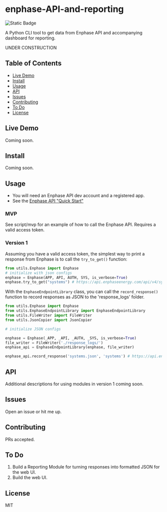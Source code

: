 # enphase-API-and-reporting

![Static Badge](https://img.shields.io/badge/version-1-red)

A Python CLI tool to get data from Enphase API and accompanying dashboard for reporting.

UNDER CONSTRUCTION

## Table of Contents

- [Live Demo](#live-demo)
- [Install](#install)
- [Usage](#usage)
- [API](#api)
- [Issues](#issues)
- [Contributing](#contributing)
- [To Do](#to-do)
- [License](#license)

## Live Demo
Coming soon.

## Install
Coming soon.

## Usage

- You will need an Enphase API dev account and a registered app.
- See the [Enphase API "Quick Start"](https://developer-v4.enphase.com/docs/quickstart.html)

### MVP
See script/mvp for an example of how to call the Enphase API. Requires a valid access token.

### Version 1

Assuming you have a valid access token, the simplest way to print a response from Enphase is to call the `try_to_get()` function:

```python
from utils.Enphase import Enphase
# initialize with json configs
enphase = Enphase(APP, API, AUTH, SYS, is_verbose=True)
enphase.try_to_get("systems") # https://api.enphaseenergy.com/api/v4/systems
```

With the `EnphaseEndpointLibrary` class, you can call the `record_response()` function to record responses as JSON to the 'response_logs' folder.

```python
from utils.Enphase import Enphase
from utils.EnphaseEndpointLibrary import EnphaseEndpointLibrary
from utils.FileWriter import FileWriter
from utils.JsonCopier import JsonCopier

# initialize JSON configs

enphase = Enphase(_APP, _API, _AUTH, _SYS, is_verbose=True)
file_writer = FileWriter('./response_logs/')
enphase_api = EnphaseEndpointLibrary(enphase, file_writer)

enphase_api.record_response('systems.json', 'systems') # https://api.enphaseenergy.com/api/v4/systems
```

## API

Additional descriptions for using modules in version 1 coming soon.

## Issues

Open an issue or hit me up.

## Contributing

PRs accepted.

## To Do

1. Build a Reporting Module for turning responses into formatted JSON for the web UI.
2. Build the web UI.

## License

MIT
